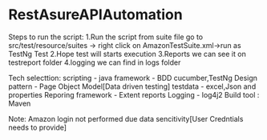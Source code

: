 # RestAsureAPIAutomation
Steps to run the script:
1.Run the script from suite file go to src/test/resource/suites -> right click on AmazonTestSuite.xml->run as TestNg Test 2.Hope test will starts execution 3.Reports we can see it on testreport folder 4.logging we can find in logs folder

Tech selecttion:
scripting - java framework - BDD cucumber,TestNg Design pattern - Page Object Model[Data driven testing] testdata - excel,Json and properties Reporing framework - Extent reports Logging - log4j2 Build tool : Maven

Note: Amazon login not performed due data sencitivity[User Credntials needs to provide]

